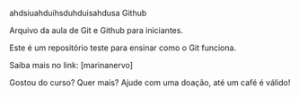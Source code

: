 ahdsiuahduihsduhduisahdusa Github

Arquivo da aula de Git e Github para iniciantes.

Este é um repositório teste para ensinar como o Git funciona.

Saiba mais no link: [marinanervo]

Gostou do curso? Quer mais? Ajude com uma doação, até um café é válido!
